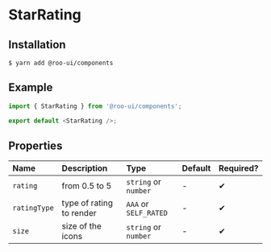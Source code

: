 # StarRating

<!-- STORY -->

## Installation

```shell
$ yarn add @roo-ui/components
```

## Example

```js
import { StarRating } from '@roo-ui/components';

export default <StarRating />;
```

## Properties

| Name         | Description              | Type                  | Default | Required? |
| :----------- | :----------------------- | :-------------------- | :------ | :-------- |
| `rating`     | from 0.5 to 5            | `string` or `number`  | -       | ✔︎        |
| `ratingType` | type of rating to render | `AAA` or `SELF_RATED` | -       | ✔︎        |
| `size`       | size of the icons        | `string` or `number`  | -       | ✔︎        |
